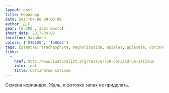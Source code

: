 ```yaml
---
layout: post
title: Кориандр
date: 2017-04-08 00:00:00
author: Д.Г.
gear: [E-300 , 35mm macro]
shoot_date: 2017-04-08
location: Нахабино
colors: ['040100', '1b0b02']
tags: [plantae, tracheophyta, magnoliopsida, apiales, apiaceae, coriandrum, coriandrum sativum]
links:
  -
    href: http://www.inaturalist.org/taxa/67759-Coriandrum-sativum
    info: inat
    title: Coriandrum sativum
---
```


Семена кориандра. Жаль, к фоточке запах не приделать.
